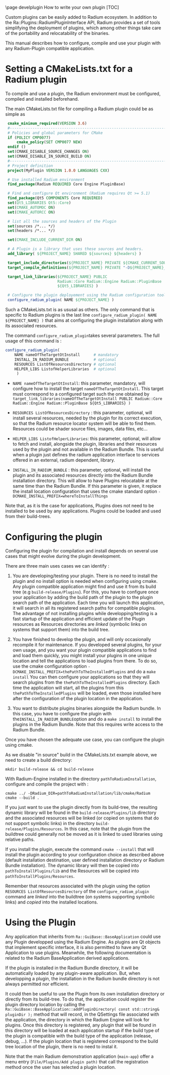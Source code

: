\page develplugin How to write your own plugin
[TOC]

Custom plugins can be easily added to Radium ecosystem.
In addition to the Ra::Plugins::RadiumPluginInterface API,
Radium provides a set of tools simplifying the deployment of plugins, which among
other things take care of the portability and relocatability of the
binaries.

This manual describes how to configure, compile and use your plugin with any Radium-Plugin compatible application.

# Setting a CMakeLists.txt for a Radium plugin

To compile and use a plugin,
 the Radium environment must be configured,
compiled and installed beforehand.

The main CMakeLists.txt file for compiling a Radium plugin
could be as simple as

```cmake
 cmake_minimum_required(VERSION 3.6)
 #------------------------------------------------------------------------------
 # Policies and global parameters for CMake
 if (POLICY CMP0077)
     cmake_policy(SET CMP0077 NEW)
 endif ()
 set(CMAKE_DISABLE_SOURCE_CHANGES ON)
 set(CMAKE_DISABLE_IN_SOURCE_BUILD ON)
 #------------------------------------------------------------------------------
 # Project definition
 project(MyPlugin VERSION 1.0.0 LANGUAGES CXX)

 # Use installed Radium environment
 find_package(Radium REQUIRED Core Engine PluginBase)

 # Find and configure Qt environment (Radium requires Qt >= 5.1)
 find_package(Qt5 COMPONENTS Core REQUIRED)
 set(Qt5_LIBRARIES Qt5::Core)
 set(CMAKE_AUTOMOC ON)
 set(CMAKE_AUTORCC ON)

 # list all the sources and headers of the Plugin
 set(sources /*... */)
 set(headers /*... */)

 set(CMAKE_INCLUDE_CURRENT_DIR ON)

 # A Plugin is a library that uses these sources and headers.
 add_library( ${PROJECT_NAME} SHARED ${sources} ${headers} )

 target_include_directories(${PROJECT_NAME} PRIVATE ${CMAKE_CURRENT_SOURCE_DIR}/src)
 target_compile_definitions(${PROJECT_NAME} PRIVATE "-D${PROJECT_NAME}_EXPORTS")

 target_link_libraries(${PROJECT_NAME} PUBLIC
                       Radium::Core Radium::Engine Radium::PluginBase
                       ${Qt5_LIBRARIES} )

 # Configure the plugin deployement using the Radium configuration tool
 configure_radium_plugin( NAME ${PROJECT_NAME} )
```

Such a CMakeLists.txt is as ususal as others. The only command that is specific to Radium plugins is the last line
`configure_radium_plugin( NAME ${PROJECT_NAME} )` that aims at configuring the plugin installation along with 
its associated resources. 

The command `configure_radium_plugin`takes several parameters.
The full usage of this command is :

```cmake
configure_radium_plugin( 
    NAME nameOfTheTargetOtInstall      # mandatory
    INSTALL_IN_RADIUM_BUNDLE           # optional
    RESOURCES ListOfResourcesDirectory # optional
    HELPER_LIBS ListofHelperLibraries  # optional
     )
```

-   `NAME nameOfTheTargetOtInstall`: this parameter, mandatory, will configure how to install the target
    `nameOfTheTargetOtInstall`. This target must correspond to a configured target such the one obtained by
    `target_link_libraries(nameOfTheTargetOtInstall PUBLIC Radium::Core Radium::Engine Radium::PluginBase ${Qt5_LIBRARIES} )`

-   `RESOURCES ListOfResourcesDirectory` : this parameter, optional, will install several resources, needed by the plugin for its correct execution,
    so that the Radium resource locator system will be able to find them. 
       Resources could be shader source files, images, data files, etc...
       
-   `HELPER_LIBS ListofHelperLibraries`: this parameter, optional, will allow to fetch and install, alongside the plugin, 
    libraries and their resources used by the plugin and not available in the Radium Bundle. This is useful when a 
    plugin just defines the radium application interface to services offered in an external, radium dependent, library.

-   `INSTALL_IN_RADIUM_BUNDLE` : this parameter, optional, will install the plugin and its associated resources directly 
    into the Radium Bundle installation directory. This will allow to have Plugins relocatable at the same time than 
    the Radium Bundle. If this parameter is given, it replace the install location configuration that uses
     the cmake standard  option `-DCMAKE_INSTALL_PREFIX=whereToInstallThings`

Note that, as it is the case for applications, Plugins does not need to be installed to be used by any applications. 
Plugins could be loaded and used from their build-trees.

# Configuring the plugin

Configuring the plugin for compilation and install depends on several use cases that might evolve 
during the plugin development.

There are three main uses cases we can identify :

1.  You are developing/testing your plugin. There is no need to install the plugin and no install option is needed when configuring using cmake.
    Any plugin compatible application might find and use it from its build tree (e.g `build-release/Plugins`). 
    For this, you have to configure once your application by adding the build path of the plugin
    to the plugin search path of the application. Each time you will launch this application, it will search in all its 
    registered search paths for compatible plugins.
    The advantage of not installing plugins while developping/testing is a fast startup of the application 
    and efficient update of the Plugin resources as Resources directories are _linked_ (symbolic links on systems that 
    support them) into the build tree.

2.  You have finished to develop the plugin, and will only occasionally recompile it for maintenance. If you developed several plugins, for your own usage, and you want your 
    plugin compatible applications to find and load them quickly,
     you might install your plugins in one unique location and tell the applications to load plugins from 
    there. To do so, use the cmake configuration option `-DCMAKE_INSTALL_PREFIX=thePathToTheInstalledPlugins` and do a `make install`
    You can then configure your applications so that they will search plugins from the `thePathToTheInstalledPlugins` directory.
    Each time the application will start, all the plugins from this `thePathToTheInstalledPlugins` will be 
    loaded, even those installed here after the configuration of the plugin location in the application.

3.  You want to distribute plugins binaries alongside the Radium bundle.
    In this case, you have to configure the plugin with the`INSTALL_IN_RADIUM_BUNDLE`option and do a `make install` to
    install the plugins in the Radium Bundle. Note that this requires write access to the Radium Bundle.


Once you have chosen the adequate use case, you can configure the plugin using cmake.

As we disable "in source" build in the CMakeLists.txt example above, we need to create a build directory:

```Shell
mkdir build-release && cd build-release
```

With Radium-Engine installed in the directory `pathToRadiumInstallation`,
configure and compile the project with :

```Shell
cmake ../ -DRadium_DIR=pathToRadiumInstallation/lib/cmake/Radium
cmake --build .
```

If you just want to use the plugin directly from its build-tree, the resulting dynamic library will be found in the 
`build-release/Plugins/lib` directory and the associated resources will be linked (or copied on systems that do not 
support symbolic links) in the directory `build-release/Plugins/Resources`. In this case, note that the plugin from the 
buildtree could generally not be moved as it is linked to used libraries using relative paths.

If you install the plugin, execute the command `cmake --install`
that will install the plugin according to your configuration choice as described above (default installation destination, user defined installation directory or Radium Bundle installation).
The dynamic library will then be copied into  `pathToInstallPlugins/lib` and the Resources will be copied into 
`pathToInstallPlugins/Resources`. 


Remember that resources associated with the plugin using the option `RESOURCES ListOfResourcesDirectory` of the 
`configure_radium_plugin` command are _linked_ into the buildtree (on systems supporting symbolic links)
and _copied_ into the installed locations. 

# Using the Plugin

Any application that inherits from `Ra::GuiBase::BaseApplication` could use any Plugin developped using the
Radium Engine. 
As plugins are Qt objects that implement specific interface, it is also permitted to have any Qt
Application to use plugins. Meanwhile, the following documentation is related to the Radium BaseApplication 
derived applications.

If the plugin is installed in the Radium Bundle directory, it will be automatically loaded by any plugin-aware 
application. 
But, when developping a plugin, the installation in the Radium bundle directory is not always permitted nor efficient. 

It could then be useful to use the Plugin from its own installation directory or directly from its build-tree.
To do that, the application could register the plugin directory location by calling the 
`Ra::GuiBase::BaseApplication::addPluginDirectory( const std::string& pluginDir );` method that will record, in the 
QSettings file associated with the application, the directory in which the Radium Engine will look for plugins.
Once this directory is registered, any plugin that will be found in this directory will be loaded at each application 
startup if the build type of the plugin is compatible with the build type of the application (release, debug, ...). 
If the plugin location that is registered correspond to the build tree location of the plugin, there is no need to 
instal it.

Note that the main Radium demonstration application (`main-app`) offer a menu entry 
(`File/Plugins/Add plugin path)` that call the registration method once the user has selected a plugin location.
